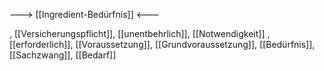 ---> [[Ingredient-Bedürfnis]] <---

, [[Versicherungspflicht]], [[unentbehrlich]], [[Notwendigkeit]]
, [[erforderlich]], [[Voraussetzung]], [[Grundvoraussetzung]], [[Bedürfnis]], [[Sachzwang]], [[Bedarf]]